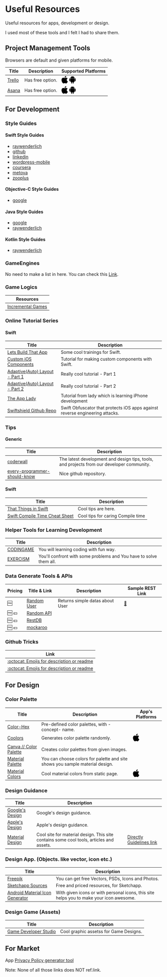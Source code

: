 # Useful Resources
Useful resources for apps, development or design.

I used most of these tools and I felt I had to share them.

## Project Management Tools
Browsers are default and given platforms for mobile.

| Title | Description | Supported Platforms |
|--|--|--|
| [Trello](https://trello.com/) | Has free option. | ![alt text][g_iOS] ![alt text][g_Android] |
| [Asana](https://asana.com/) | Has free option. | ![alt text][g_iOS] ![alt text][g_Android] |

## For Development

### Style Guides

#### Swift Style Guides
* [raywenderlich](https://github.com/raywenderlich/swift-style-guide)
* [github](https://github.com/github/swift-style-guide)
* [linkedin](https://github.com/linkedin/swift-style-guide)
* [wordpress-mobile](https://github.com/wordpress-mobile/swift-style-guide)
* [coursera](https://github.com/coursera/swift-style-guide)
* [metova](https://github.com/metova/swift-style-guide)
* [zooplus](https://github.com/zooplus/SwiftStyleGuide)

#### Objective-C Style Guides
* [google](http://google.github.io/styleguide/objcguide.html)

#### Java Style Guides
* [google](https://google.github.io/styleguide/javaguide.html)
* [raywenderlich](https://github.com/raywenderlich/java-style-guide)

#### Kotlin Style Guides
* [raywenderlich](https://github.com/raywenderlich/kotlin-style-guide)

### GameEngines
No need to make a list in here. You can check this [Link](https://en.wikipedia.org/wiki/List_of_game_engines).

### Game Logics

| Resources |
|--|
| [Incremental Games](https://www.reddit.com/r/incremental_games/wiki/build_a_game) |

### Online Tutorial Series
#### Swift
| Title | Description |
|--|--|
| [Lets Build That App](https://www.letsbuildthatapp.com/) | Some cool trainings for Swift. |
| [Custom iOS Components](https://www.weheartswift.com/make-awesome-ui-components-ios-8-using-swift-xcode-6/) | Tutorial for making custom components with Swift. |
| [Adaptive(Auto) Layout - Part 1](https://www.raywenderlich.com/113768/adaptive-layout-tutorial-in-ios-9-getting-started) | Really cool tutorial - Part 1 |
| [Adaptive(Auto) Layout - Part 2](https://www.raywenderlich.com/115440/auto-layout-tutorial-in-ios-9-part-1-getting-started-2) | Really cool tutorial - Part 2 |
| [The App Lady](http://theapplady.net/category/swift-app-development/) | Tutorial from lady which is learning iPhone development |
| [Swiftshield Github Repo](https://github.com/rockbruno/swiftshield) | Swift Obfuscator that protects iOS apps against reverse engineering attacks. |

### Tips
#### Generic
| Title | Description |
|--|--|
| [coderwall](https://coderwall.com/) | The latest development and design tips, tools, and projects from our developer community. |
| [every-programmer-should-know](https://github.com/mr-mig/every-programmer-should-know) | Nice github repository. |

#### Swift
| Title | Description |
|--|--|
| [That Things in Swift](https://thatthinginswift.com/) | Cool tips are here. |
| [Swift Compile Time Cheat Sheet](http://www.roryba.in/programming/swift/2018/03/21/swift-compile-time-cheat-sheet.html) | Cool tips for caring Compile time |

### Helper Tools for Learning Development
| Title | Description |
|--|--|
| [CODINGAME](https://www.codingame.com/start) | You will learning coding with fun way. |
| [EXERCISM](http://exercism.io/) | You'll confront with some problems and You have to solve them all. |

### Data Generate Tools & APIs
| Pricing | Title & Link | Description | Sample REST Link |
|--|--|--|--|
| :free: | [Random User](https://randomuser.me/)| Returns simple datas about User | [:link:](https://randomuser.me/api) |
| :free: :dollar: | [Random API](https://randomapi.com/) |  |  |
| :free: :dollar: | [RestDB](https://restdb.io/) |  |  |
| :free: :dollar: | [mockaroo](https://www.mockaroo.com/) |  |  |

### Github Tricks
| Link |
|--|
| [:octocat: Emojis for description or readme](https://gist.github.com/AliMD/3344523) |
| [:octocat: Emojis for description or readme](https://gist.github.com/rxaviers/7360908) |

## For Design
### Color Palette
| Title | Description | App's Platforms |
|--|--|--|
| [Color-Hex](http://www.color-hex.com/color-palettes/) | Pre-defined color palettes, with -concept- name. ||
| [Coolors](https://coolors.co) | Generates color palette randomly. | ![alt text][g_iOS] |
| [Canva // Color Palette](https://www.canva.com/color-palette/) | Creates color palettes from given images. ||
| [Material Palette](https://www.materialpalette.com/) | You can choose colors for palette and site shows you sample material design. ||
| [Material Colors](http://www.cosmicmind.com/material/colors) | Cool material colors from static page. | ![alt text][g_iOS] |


### Design Guidance
| Title | Description |  |
|--|--|--|
| [Google's Design](https://developer.android.com/design/index.html) | Google's design guidance. ||
| [Apple's Design](https://developer.apple.com/design/) | Apple's design guidance. ||
| [Material Design](https://material.io/) | Cool site for material design. This site contains some cool tools, articles and assets. |[Directly Guidelines link](https://material.io/guidelines/#introduction-principles) |

### Design App. (Objects. like vector, icon etc.)
| Title | Description |
|--|--|
| [Freepik](http://www.freepik.com/) | You can get free Vectors, PSDs, Icons and Photos. |
| [Sketchapp Sources](https://www.sketchappsources.com/) | Free and priced resources, for Sketchapp. |
| [Android Material Icon Generator](https://android-material-icon-generator.bitdroid.de/) | With given icons or with personal icons, this site helps you to make your icon awesome. |

### Design Game (Assets)
| Title | Description |
|--|--|
| [Game Developer Studio](https://www.gamedeveloperstudio.com) | Cool graphic assetss for Game Designs. |

## For Market

App [Privacy Policy generator tool](https://app-privacy-policy-generator.firebaseapp.com)

Note: None of all those links does NOT ref.link.

[g_Android]: https://raw.githubusercontent.com/Efulim/Useful-Resources/master/g/android.png "Android Icon Small"
[g_iOS]: https://raw.githubusercontent.com/Efulim/Useful-Resources/master/g/ios.png "iOS Icon Small"
[g_Windows]: https://raw.githubusercontent.com/Efulim/Useful-Resources/master/g/windows.png "Windows Phone Icon Small"
